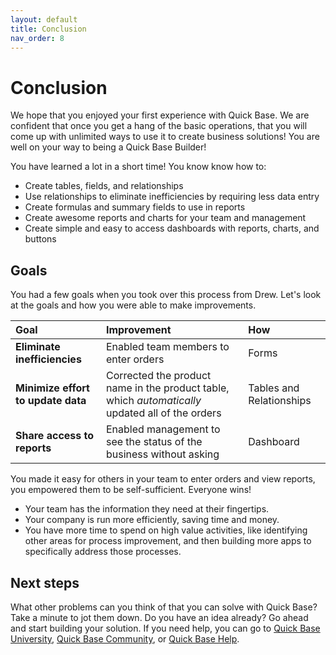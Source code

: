 ```yaml
---
layout: default
title: Conclusion
nav_order: 8
---
```


# Conclusion

We hope that you enjoyed your first experience with Quick Base. We are confident that once you get a hang of the basic operations, that you will come up with unlimited ways to use it to create business solutions! You are well on your way to being a Quick Base Builder! 

You have learned a lot in a short time! You know know how to:

* Create tables, fields, and relationships
* Use relationships to eliminate inefficiencies by requiring less data entry
* Create formulas and summary fields to use in reports
* Create awesome reports and charts for your team and management
* Create simple and easy to access dashboards with reports, charts, and buttons



## Goals

You had a few goals when you took over this process from Drew. Let's look at the goals and how you were able to make improvements.

|Goal |Improvement |How |
|:-|:-|:-|
|**Eliminate inefficiencies**|Enabled team members to enter orders|Forms|
|**Minimize effort to update data**|Corrected the product name in the product table, which _automatically_ updated all of the orders|Tables and Relationships|
|**Share access to reports**|Enabled management to see the status of the business without asking|Dashboard|

You made it easy for others in your team to enter orders and view reports, you empowered them to be self-sufficient. Everyone wins!

* Your team has the information they need at their fingertips. 
* Your company is run more efficiently, saving time and money. 
* You have more time to spend on high value activities, like identifying other areas for process improvement, and then building more apps to specifically address those processes. 

## Next steps

What other problems can you think of that you can solve with Quick Base? Take a minute to jot them down. Do you have an idea already? Go ahead and start building your solution. If you need help, you can go to [Quick Base University](https://university.quickbase.com/), [Quick Base Community](https://community.quickbase.com/quickbase), or [Quick Base Help](https://help.quickbase.com/user-assistance/intro.html).
